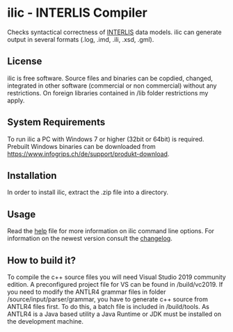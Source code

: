 # ilic - INTERLIS Compiler
Checks syntactical correctness of [INTERLIS](https://www.interlis.ch) data models. 
ilic can generate output in several formats (.log, .imd, .ili, .xsd, .gml).

## License
ilic is free software. Source files and binaries can be copdied, changed, integrated in other software (commercial or non commercial) without any restrictions. On foreign libraries contained in /lib folder restrictions my apply.

## System Requirements
To run ilic a PC with Windows 7 or higher (32bit or 64bit) is required. Prebuilt Windows binaries can be
downloaded from https://www.infogrips.ch/de/support/produkt-download.

## Installation

In order to install ilic, extract the .zip file into a directory.

## Usage

Read the [help](./doc/help.txt) file for more information on ilic command line options. For information on the newest version consult the [changelog](./doc/changelog.txt).

## How to build it?

To compile the c++ source files you will need Visual Studio 2019 community edition. A preconfigured project file for VS can be found in /build/vc2019. If you need to modify the ANTLR4 grammar files in folder /source/input/parser/grammar, you have to generate c++ source from ANTLR4 files first. To do this, a batch file is included in /build/tools. As ANTLR4 is a Java based utility a Java Runtime or JDK must be installed on the development machine.
